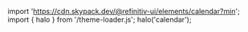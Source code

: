 <!--
type: template
name: calendar
-->

import 'https://cdn.skypack.dev/@refinitiv-ui/elements/calendar?min';
import { halo } from '/theme-loader.js';
halo('calendar');